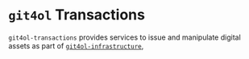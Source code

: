 # `git4ol` Transactions

`git4ol-transactions` provides services to issue and manipulate digital assets as part of [`git4ol-infrastructure`](https://github.com/open-learning/git4ol-infrastructure/),
